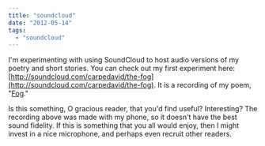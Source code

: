 ```yaml
---
title: "soundcloud"
date: "2012-05-14"
tags: 
  - "soundcloud"
---
```


I'm experimenting with using SoundCloud to host audio versions of my poetry and short stories. You can check out my first experiment here: [http://soundcloud.com/carpedavid/the-fog](http://soundcloud.com/carpedavid/the-fog). It is a recording of my poem, "[Fog](/blog/2012/3/8/fog.html)."

Is this something, O gracious reader, that you'd find useful? Interesting? The recording above was made with my phone, so it doesn't have the best sound fidelity. If this is something that you all would enjoy, then I might invest in a nice microphone, and perhaps even recruit other readers.
